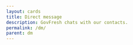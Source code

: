 ```yaml
---
layout: cards
title: Direct message
description: GovFresh chats with our contacts.
permalink: /dm/
parent: dm
---
```

